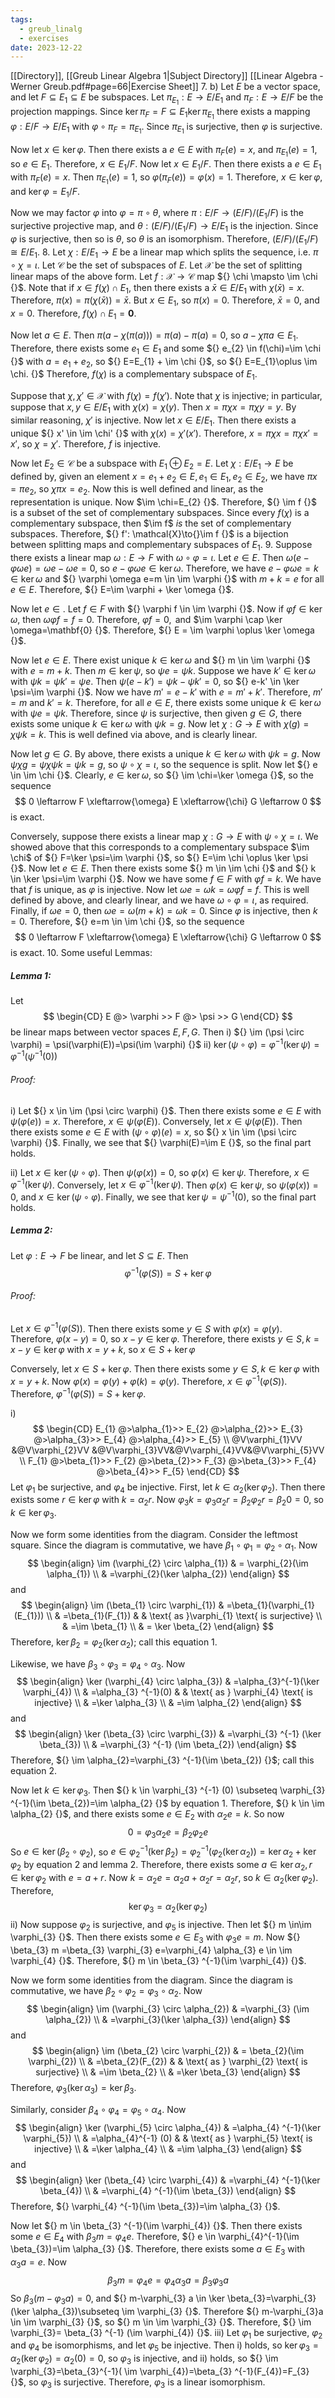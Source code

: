 ```yaml
---
tags:
  - greub_linalg
  - exercises
date: 2023-12-22
---
```

[[Directory]], [[Greub Linear Algebra 1|Subject Directory]]
[[Linear Algebra - Werner Greub.pdf#page=66|Exercise Sheet]]
7. b)
Let $E$ be a vector space, and let ${} F \subseteq E_{1} \subseteq E {}$ be subspaces. Let ${} \pi_{E_{1}}:E\to{}E/E_{1} {}$ and ${} \pi_{F}:E\to{}E / F {}$ be the projection mappings. Since ${} \ker \pi_{F}=F \subseteq  E_{1} \ker \pi_{E_{1}} {}$ there exists a mapping ${} \varphi: E /F \to{}E / E_{1} {}$ with ${} \varphi \circ \pi_{F}=\pi_{E_{1}} {}$. Since $\pi_{E_{1}}$ is surjective, then $\varphi$ is surjective. 

Now let ${} x \in \ker  \varphi {}$. Then there exists a ${} e \in E {}$ with ${} \pi_{F}(e)=x {}$, and ${} \pi_{E_{1}}(e)=1 {}$, so ${} e \in E_{1} {}$. Therefore, ${} x \in E_{1} /F {}$. Now let ${} x \in E_{1} /F {}$. Then there exists a ${} e \in E_{1} {}$ with ${} \pi_{F}(e)=x {}$. Then ${} \pi_{E_{1}}(e)=1 {}$, so ${} \varphi(\pi_{F}(e))=\varphi(x)=1 {}$. Therefore, ${} x \in \ker \varphi {}$, and ${} \ker \varphi=E_{1} /F {}$.

Now we may factor $\varphi$ into ${} \varphi=\pi \circ  \theta {}$, where ${} \pi : E /F \to{} (E /F) / (E_{1} /F) {}$ is the surjective projective map, and ${} \theta : (E /F) / (E_{1} /F) \to{} E /E_{1} {}$ is the injection. Since $\varphi$ is surjective, then so is $\theta$, so $\theta$ is an isomorphism. Therefore, ${} (E /F) / (E_{1} /F) \cong  E /E_{1} {}$.
8. 
Let ${} \chi: E /E_{1} \to{}E {}$ be a linear map which splits the sequence, i.e. ${} \pi \circ  \chi =\iota {}$. Let ${} \mathcal{C} {}$ be the set of subspaces of ${} E {}$. Let ${} \mathcal{X} {}$ be the set of splitting linear maps of the above form. Let ${} f:\mathcal{X} \to{} \mathcal{C} {}$ map ${} \chi \mapsto \im  \chi {}$. Note that if ${} x \in f(\chi) \cap E_{1} {}$, then there exists a ${} \bar{x} \in E /E_{1} {}$ with ${} \chi(\bar{x})=x {}$. Therefore, ${} \pi(x)=\pi(\chi(\bar{x}))=\bar{x} {}$. But ${} x \in E_{1} {}$, so ${} \pi(x)=0 {}$. Therefore, ${} \bar{x}=0 {}$, and ${} x=0 {}$. Therefore, ${} f(\chi)\cap E_{1}=\mathbf{0} {}$. 

Now let ${} a \in E {}$. Then ${} \pi(a- \chi(\pi(a)))=\pi(a)-\pi(a)=0 {}$, so ${} a-\chi \pi a \in E_{1} {}$. Therefore, there exists some ${} e_{1} \in E_{1} {}$ and some ${} e_{2} \in f(\chi)=\im \chi {}$ with ${} a=e_{1}+e_{2} {}$, so ${} E=E_{1} + \im \chi {}$, so ${} E=E_{1}\oplus \im \chi. {}$ Therefore, $f(\chi)$ is a complementary subspace of $E_{1}$.

Suppose that ${} \chi,\, \chi' \in \mathcal{X} {}$ with ${} f(\chi)=f(\chi') {}$. Note that $\chi$ is injective; in particular, suppose that ${} x,\, y \in E /E_{1} {}$ with ${} \chi(x)=\chi(y) {}$. Then ${} x=\pi \chi x=\pi\chi y=y  {}$. By similar reasoning, $\chi' {}$ is injective. Now let ${} x \in E /E_{1} {}$. Then there exists a unique ${} x' \in \im \chi' {}$ with ${} \chi(x)=\chi'(x') {}$. Therefore, ${} x=\pi\chi x=\pi\chi x'=x' {}$, so ${} \chi=\chi' {}$. Therefore, $f$ is injective.

Now let ${} E_{2} \in \mathcal{C} {}$ be a subspace with ${} E_{1} \oplus E_{2}=E {}$. Let ${} \chi:E /E_{1} \to{}E {}$ be defined by, given an element ${} x=e_{1}+e_{2} \in E,\, e_{1} \in E_{1},\, e_{2} \in E_{2} {}$, we have ${} \pi x=\pi e_{2}  {}$, so ${} \chi \pi x=e_{2} {}$. Now this is well defined and linear, as the representation is unique. Now $\im \chi=E_{2} {}$. Therefore, ${} \im f {}$ is a subset of the set of complementary subspaces. Since every ${} f(\chi) {}$ is a complementary subspace, then $\im f$ *is* the set of complementary subspaces. Therefore, ${} f': \mathcal{X}\to{}\im f {}$ is a bijection between splitting maps and complementary subspaces of $E_{1} {}$.
9. 
Suppose there exists a linear map ${} \omega: E \to{}F {}$ with ${} \omega \circ  \varphi = \iota {}$. Let ${} e \in E {}$. Then ${} \omega(e-\varphi\omega e)=\omega e {}-\omega e=0 {}$, so ${} e-\varphi\omega e \in \ker \omega {}$. Therefore, we have ${} e-\varphi\omega e=k \in \ker \omega {}$ and ${} \varphi \omega e=m \in \im \varphi {}$ with ${} m+k=e {}$ for all ${} e \in E {}$. Therefore, ${} E=\im \varphi + \ker  \omega {}$. 

Now let ${} e \in  {}$. Let ${} f \in F {}$ with ${} \varphi f \in \im \varphi {}$. Now if ${} \varphi f \in \ker  \omega {}$, then ${} \omega\varphi f =f=0 {}$. Therefore, ${} \varphi f=0, {}$ and $\im  \varphi \cap \ker  \omega=\mathbf{0} {}$. Therefore, ${} E = \im \varphi \oplus  \ker  \omega {}$. 

Now let ${} e \in E {}$. There exist unique ${} k \in \ker \omega {}$ and ${} m \in \im \varphi {}$ with ${} e=m+k {}$. Then ${} m \in \ker  \psi {}$, so ${} \psi e=\psi k {}$. Suppose we have ${} k' \in \ker \omega {}$ with ${} \psi k=\psi k'=\psi e {}$. Then ${} \psi(e-k')=\psi k-\psi k'=0 {}$, so ${} e-k' \in \ker \psi=\im \varphi {}$. Now we have ${} m'=e-k' {}$ with ${} e=m'+k' {}$. Therefore, ${} m'=m {}$ and ${} k'=k. {}$ Therefore, for all ${} e \in E {}$, there exists some unique ${} k \in \ker \omega {}$ with ${} \psi e=\psi k {}$. Therefore, since $\psi {}$ is surjective, then given ${} g \in G {}$, there exists some unique ${} k \in \ker \omega {}$ with ${} \psi k=g {}$. Now let ${} \chi:G \to{} E {}$ with ${} \chi(g)=\chi \psi k=k {}$. This is well defined via above, and is clearly linear. 

Now let ${} g \in G {}$. By above, there exists a unique ${} k \in \ker \omega {}$ with ${} \psi k=g {}$. Now ${} \psi\chi g=\psi\chi \psi k=\psi k=g {}$, so ${} \psi \circ  \chi=\iota {}$, so the sequence is split. Now let ${} e \in \im \chi {}$. Clearly, ${} e \in \ker  \omega,$ so ${} \im \chi=\ker \omega {}$, so the sequence
$$
0 \leftarrow F \xleftarrow{\omega} E \xleftarrow{\chi} G \leftarrow 0
$$
is exact. 

Conversely, suppose there exists a linear map ${} \chi :G \to{}E {}$ with ${} \psi \circ  \chi =\iota {}$. We showed above that this corresponds to a complementary subspace $\im \chi$ of ${} F=\ker \psi=\im \varphi {}$, so ${} E=\im \chi \oplus  \ker \psi {}$. Now let ${} e \in E {}$. Then there exists some ${} m \in \im \chi {}$ and ${} k \in \ker \psi=\im \varphi {}$. Now we have some ${} f \in F {}$ with ${} \varphi f=k {}$. We have that $f {}$ is unique, as ${} \varphi {}$ is injective. Now let ${} \omega e=\omega k=\omega\varphi f=f {}$. This is well defined by above, and clearly linear, and we have ${} \omega \circ  \varphi=\iota {}$, as required. Finally, if ${} \omega e=0 {}$, then ${} \omega e=\omega(m+k)=\omega k=0 {}$. Since $\varphi$ is injective, then ${} k=0 {}$. Therefore, ${} e=m \in \im  \chi {}$, so the sequence
$$
0 \leftarrow F \xleftarrow{\omega} E \xleftarrow{\chi} G \leftarrow 0
$$
is exact. 
10. 
Some useful Lemmas:
##### Lemma 1:
Let 
$$
\begin{CD}
E @> \varphi >> F @> \psi >> G 
\end{CD}
$$
be linear maps between vector spaces ${} E,\, F,\, G {}$. Then 
i) ${} \im (\psi \circ  \varphi) = \psi(\varphi(E))=\psi(\im \varphi) {}$
ii) ${} \ker (\psi \circ  \varphi)=\varphi ^{-1}(\ker \psi)=\varphi ^{-1}(\psi ^{-1}({0})) {}$
###### Proof:
i) Let ${} x \in \im (\psi \circ  \varphi) {}$. Then there exists some ${} e \in E {}$ with ${} \psi(\varphi(e))=x {}$. Therefore, ${} x \in \psi(\varphi(E)). {}$ Conversely, let ${} x \in \psi(\varphi(E)) {}$. Then there exists some ${} e \in E {}$ with ${} (\psi \circ \varphi)(e)=x {}$, so ${} x \in \im (\psi \circ  \varphi) {}$. Finally, we see that ${} \varphi(E)=\im E {}$, so the final part holds.

ii) Let ${} x \in \ker (\psi \circ  \varphi) {}$. Then ${} \psi(\varphi(x))=0 {}$, so ${} \varphi(x) \in \ker \psi {}$. Therefore, ${} x \in \varphi ^{-1}(\ker \psi) {}$. Conversely, let ${} x \in \varphi ^{-1}(\ker \psi) {}$. Then ${} \varphi(x)\in \ker \psi {}$, so ${} \psi(\varphi(x))=0 {}$, and ${} x \in \ker (\psi \circ \varphi) {}$. Finally, we see that ${} \ker \psi=\psi ^{-1}(0) {}$, so the final part holds.

##### Lemma 2:
Let $\varphi:E\to{}F {}$ be linear, and let ${} S \subseteq E {}$. Then 
$$
\varphi ^{-1}(\varphi(S))=S+\ker \varphi
$$
###### Proof:
Let ${} x \in \varphi ^{-1}(\varphi(S)) {}$. Then there exists some ${} y \in S {}$ with ${} \varphi(x)=\varphi(y) {}$. Therefore, ${} \varphi(x-y)=0 {}$, so ${} x-y \in \ker \varphi {}$. Therefore, there exists ${} y \in S,\, k=x-y \in \ker \varphi {}$ with ${} x=y+k {}$, so ${} x \in S+\ker \varphi {}$

Conversely, let ${} x \in S+\ker \varphi {}$. Then there exists some ${} y \in S,\, k \in \ker \varphi {}$ with ${} x=y+k {}$. Now ${} \varphi(x)=\varphi(y)+\varphi(k)=\varphi(y) {}$. Therefore, ${} x \in \varphi ^{-1}(\varphi(S)) {}$. Therefore, ${} \varphi ^{-1}(\varphi(S))=S+\ker \varphi {}$.

i)
$$
\begin{CD}
E_{1} @>\alpha_{1}>> E_{2} @>\alpha_{2}>> E_{3} @>\alpha_{3}>> E_{4} @>\alpha_{4}>> E_{5} \\
@V\varphi_{1}VV &@V\varphi_{2}VV &@V\varphi_{3}VV&@V\varphi_{4}VV&@V\varphi_{5}VV \\
F_{1} @>\beta_{1}>> F_{2} @>\beta_{2}>> F_{3} @>\beta_{3}>> F_{4} @>\beta_{4}>> F_{5}
\end{CD}
$$
Let ${} \varphi_{1} {}$ be surjective, and ${} \varphi_{4} {}$ be injective. First, let ${} k \in \alpha_{2}(\ker \varphi_{2}) {}$. Then there exists some ${} r \in \ker \varphi {}$ with $k=\alpha_{2}r {}$. Now ${} \varphi_{3}k=\varphi_{3} \alpha_{2} r=\beta_{2} \varphi_{2} r=\beta_{2} 0 =0 {}$, so ${} k \in \ker \varphi_{3} {}$.

Now we form some identities from the diagram. Consider the leftmost square. Since the diagram is commutative, we have ${} \beta_{1} \circ  \varphi_{1}=\varphi_{2} \circ  \alpha_{1} {}$. Now
$$
\begin{align}
 \im (\varphi_{2} \circ  \alpha_{1})  & =  \varphi_{2}(\im \alpha_{1}) \\
 & =\varphi_{2}(\ker \alpha_{2})
 \end{align}
$$
and
$$
\begin{align}
\im (\beta_{1} \circ  \varphi_{1})  & =\beta_{1}(\varphi_{1}(E_{1})) \\
 & =\beta_{1}(F_{1})  &  & \text{ as }\varphi_{1} \text{ is surjective} \\
 & =\im \beta_{1} \\
 & = \ker \beta_{2}
\end{align}
$$
Therefore, ${} \ker \beta_{2}=\varphi_{2}(\ker \alpha_{2}) {}$; call this equation 1.

Likewise, we have ${} \beta_{3} \circ \varphi_{3}=\varphi_{4} \circ  \alpha_{3} {}$. Now
$$
\begin{align}
\ker (\varphi_{4} \circ  \alpha_{3}) & =\alpha_{3}^{-1}(\ker \varphi_{4}) \\
 & =\alpha_{3} ^{-1}(0)  &  & \text{ as } \varphi_{4} \text{ is injective} \\
 & =\ker \alpha_{3} \\
 & =\im \alpha_{2}
\end{align}
$$
and
$$
\begin{align}
\ker (\beta_{3} \circ  \varphi_{3}) & =\varphi_{3} ^{-1} (\ker \beta_{3}) \\
 & =\varphi_{3} ^{-1} (\im \beta_{2})
\end{align}
$$
Therefore, ${} \im \alpha_{2}=\varphi_{3} ^{-1}(\im \beta_{2}) {}$; call this equation 2. 

Now let ${} k \in \ker \varphi_{3} {}$. Then ${} k \in \varphi_{3} ^{-1} (0) \subseteq \varphi_{3} ^{-1}(\im \beta_{2})=\im \alpha_{2} {}$ by equation 1. Therefore, ${} k \in \im \alpha_{2} {}$, and there exists some ${} e \in  E_{2} {}$ with ${} \alpha_{2}e=k {}$. So now
$$
0 = \varphi_{3} \alpha_{2} e = \beta_{2} \varphi_{2} e
$$
So ${} e \in \ker (\beta_{2} \circ  \varphi_{2}) {}$, so ${} e \in \varphi_{2} ^{-1}(\ker \beta_{2})=\varphi_{2} ^{-1}(\varphi_{2}(\ker \alpha_{2}))=\ker \alpha_{2} +\ker \varphi_{2} {}$ by equation 2 and lemma 2. Therefore, there exists some ${} a \in \ker \alpha_{2},\, r \in \ker \varphi_{2} {}$ with ${} e=a+r {}$. Now ${} k=\alpha_{2}e=\alpha_{2} a+\alpha_{2}r=\alpha_{2}r {}$, so ${} k \in \alpha_{2}(\ker \varphi_{2}) {}$. Therefore, 
$$
\ker \varphi_{3} = \alpha_{2} (\ker \varphi_{2})
$$
ii)
Now suppose $\varphi_{2}$ is surjective, and $\varphi_{5}$ is injective. Then let ${} m \in\im \varphi_{3} {}$. Then there exists some ${} e \in E_{3} {}$ with ${} \varphi_{3}e=m {}$. Now ${} \beta_{3} m =\beta_{3} \varphi_{3} e=\varphi_{4} \alpha_{3} e \in \im \varphi_{4} {}$. Therefore, ${} m \in \beta_{3} ^{-1}(\im \varphi_{4}) {}$.

Now we form some identities from the diagram. Since the diagram is commutative, we have ${} \beta_{2} \circ  \varphi_{2} = \varphi_{3} \circ  \alpha_{2} {}$. Now
$$
\begin{align}
\im (\varphi_{3} \circ  \alpha_{2}) & =\varphi_{3} (\im \alpha_{2}) \\
 & =\varphi_{3}(\ker \alpha_{3})
\end{align}
$$
and
$$
\begin{align}
 \im (\beta_{2} \circ  \varphi_{2})  & = \beta_{2}(\im \varphi_{2}) \\
 & =\beta_{2}(F_{2}) &  & \text{ as } \varphi_{2} \text{  is surjective} \\
 & =\im \beta_{2} \\
 & =\ker \beta_{3}  
 \end{align}
$$
Therefore, ${} \varphi_{3}(\ker \alpha_{3})=\ker \beta_{3} {}$.

Similarly, consider ${} \beta_{4} \circ \varphi_{4} = \varphi_{5} \circ  \alpha_{4} {}$. Now
$$
\begin{align}
\ker (\varphi_{5} \circ  \alpha_{4}) & =\alpha_{4} ^{-1}(\ker \varphi_{5}) \\
 & =\alpha_{4}^{-1} (0)  &  & \text{ as } \varphi_{5} \text{  is injective} \\
 & =\ker \alpha_{4} \\
 & =\im \alpha_{3}
\end{align}
$$
and
$$
\begin{align}
\ker (\beta_{4} \circ  \varphi_{4}) & =\varphi_{4} ^{-1}(\ker \beta_{4}) \\
 & =\varphi_{4} ^{-1}(\im  \beta_{3})
\end{align}
$$
Therefore, ${} \varphi_{4} ^{-1}(\im \beta_{3})=\im \alpha_{3} {}$.

Now let ${} m \in \beta_{3} ^{-1}(\im \varphi_{4}) {}$. Then there exists some ${} e \in E_{4}$ with ${} \beta_{3}m=\varphi_{4}e {}$. Therefore, ${} e \in \varphi_{4}^{-1}(\im \beta_{3})=\im \alpha_{3} {}$. Therefore, there exists some ${} a \in E_{3} {}$ with ${} \alpha_{3} a=e {}$. Now 
$$
\beta_{3} m=\varphi_{4}e= \varphi_{4}\alpha_{3} a=\beta_{3} \varphi_{3} a
$$
So ${} \beta_{3} (m -\varphi_{3}a)=0 {}$, and ${} m-\varphi_{3} a \in \ker \beta_{3}=\varphi_{3}(\ker  \alpha_{3})\subseteq \im \varphi_{3} {}$. Therefore ${} m-\varphi_{3}a \in \im \varphi_{3} {}$, so ${} m \in \im \varphi_{3} {}$. Therefore, ${} \im \varphi_{3}= \beta_{3} ^{-1} (\im \varphi_{4}) {}$.
iii)
Let $\varphi_{1}$ be surjective, $\varphi_{2}$ and $\varphi_{4}$ be isomorphisms, and let $\varphi_{5}$ be injective. Then i) holds, so ${} \ker \varphi_{3}=\alpha_{2}(\ker \varphi_{2})=\alpha_{2}(0)=0 {}$, so $\varphi_{3}$ is injective, and ii) holds, so ${} \im \varphi_{3}=\beta_{3}^{-1}( \im \varphi_{4})=\beta_{3} ^{-1}(F_{4})=F_{3} {}$, so $\varphi_{3}$ is surjective. Therefore, $\varphi_{3}$ is a linear isomorphism.
